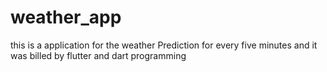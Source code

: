 # weather_app
this is a application for the weather Prediction for every five minutes and it was billed by flutter and dart programming
